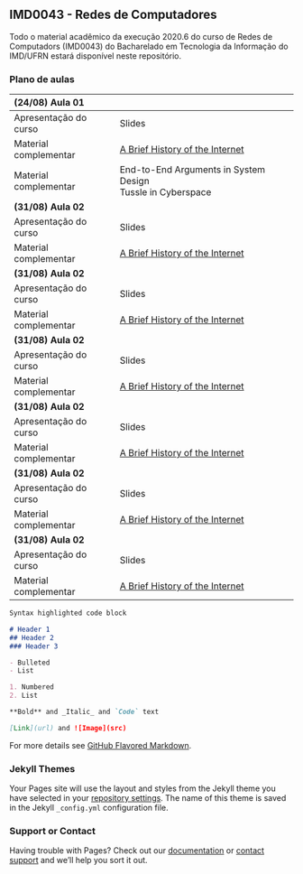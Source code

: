 ## IMD0043 - Redes de Computadores

Todo o material acadêmico da execução 2020.6 do curso de Redes de Computadors (IMD0043) do Bacharelado em Tecnologia da Informação do IMD/UFRN estará disponível neste repositório.

### Plano de aulas

| (24/08) Aula 01   |               |
| :--- | :--- |
| Apresentação do curso  | Slides  |
| Material complementar  | [A Brief History of the Internet](https://www.internetsociety.org/internet/history-internet/brief-history-internet/)  |
| Material complementar  | End-to-End Arguments in System Design <br/> Tussle in Cyberspace |
| **(31/08) Aula 02**   |       |
| Apresentação do curso  | Slides  |
| Material complementar  | [A Brief History of the Internet](https://www.internetsociety.org/internet/history-internet/brief-history-internet/)  |
| **(31/08) Aula 02**   |       |
| Apresentação do curso  | Slides  |
| Material complementar  | [A Brief History of the Internet](https://www.internetsociety.org/internet/history-internet/brief-history-internet/)  |
| **(31/08) Aula 02**   |       |
| Apresentação do curso  | Slides  |
| Material complementar  | [A Brief History of the Internet](https://www.internetsociety.org/internet/history-internet/brief-history-internet/)  |
| **(31/08) Aula 02**   |       |
| Apresentação do curso  | Slides  |
| Material complementar  | [A Brief History of the Internet](https://www.internetsociety.org/internet/history-internet/brief-history-internet/)  |
| **(31/08) Aula 02**   |       |
| Apresentação do curso  | Slides  |
| Material complementar  | [A Brief History of the Internet](https://www.internetsociety.org/internet/history-internet/brief-history-internet/)  |
| **(31/08) Aula 02**   |       |
| Apresentação do curso  | Slides  |
| Material complementar  | [A Brief History of the Internet](https://www.internetsociety.org/internet/history-internet/brief-history-internet/)  |

```markdown
Syntax highlighted code block

# Header 1
## Header 2
### Header 3

- Bulleted
- List

1. Numbered
2. List

**Bold** and _Italic_ and `Code` text

[Link](url) and ![Image](src)
```

For more details see [GitHub Flavored Markdown](https://guides.github.com/features/mastering-markdown/).

### Jekyll Themes

Your Pages site will use the layout and styles from the Jekyll theme you have selected in your [repository settings](https://github.com/danilocurvelo/imd0043/settings). The name of this theme is saved in the Jekyll `_config.yml` configuration file.

### Support or Contact

Having trouble with Pages? Check out our [documentation](https://help.github.com/categories/github-pages-basics/) or [contact support](https://github.com/contact) and we’ll help you sort it out.

